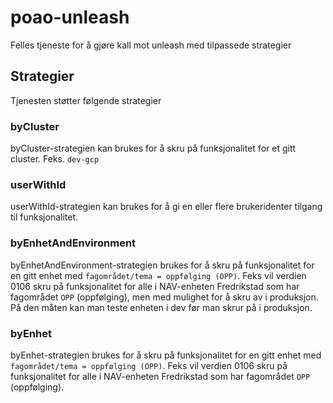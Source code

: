 # poao-unleash

Felles tjeneste for å gjøre kall mot unleash med tilpassede strategier

## Strategier
Tjenesten støtter følgende strategier

### byCluster
byCluster-strategien kan brukes for å skru på funksjonalitet for et gitt cluster. Feks. `dev-gcp`

### userWithId
userWithId-strategien kan brukes for å gi en eller flere brukeridenter tilgang til funksjonalitet.

### byEnhetAndEnvironment
byEnhetAndEnvironment-strategien brukes for å skru på funksjonalitet for en gitt enhet med `fagområdet/tema = oppfølging (OPP)`. Feks vil verdien 0106 skru på funksjonalitet for alle i NAV-enheten Fredrikstad som har fagområdet `OPP` (oppfølging), men med mulighet for å skru av i produksjon. På den måten kan man teste enheten i dev før man skrur på i produksjon.

### byEnhet
byEnhet-strategien brukes for å skru på funksjonalitet for en gitt enhet med `fagområdet/tema = oppfølging (OPP)`. Feks vil verdien 0106 skru på funksjonalitet for alle i NAV-enheten Fredrikstad som har fagområdet `OPP` (oppfølging).